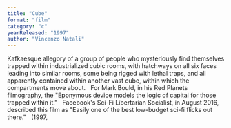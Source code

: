 ```yaml
---
title: "Cube"
format: "film"
category: "c"
yearReleased: "1997"
author: "Vincenzo Natali"
---
```

Kafkaesque allegory of a group of people who mysteriously  find themselves trapped within industrialized cubic rooms, with hatchways on all  six faces leading into similar rooms, some being rigged with lethal traps, and  all apparently contained within another vast cube, within which the compartments  move about.
 
For Mark Bould, in his  Red Planets filmography, the "Eponymous  device models the logic of capital for those trapped within it."
 
Facebook's Sci-Fi Libertarian Socialist, in August 2016,  described this film as "Easily one of the best low-budget sci-fi flicks out  there."
 
(1997,